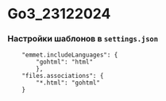 # Go3_23122024

### Настройки шаблонов в `settings.json`
```
    "emmet.includeLanguages": {
        "gohtml": "html"
        },
    "files.associations": {
        "*.html": "gohtml"
    }
```